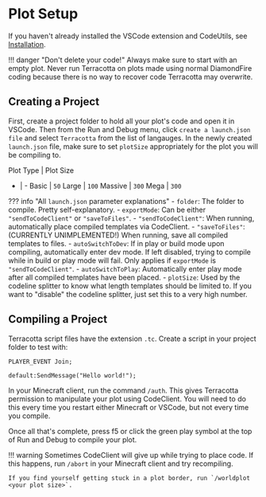 # Plot Setup

If you haven't already installed the VSCode extension and CodeUtils, see [Installation](/getting_started/installation.md).

!!! danger "Don't delete your code!"
    Always make sure to start with an empty plot. Never run Terracotta on plots made using normal DiamondFire coding because there is no way to recover code Terracotta may overwrite.

## Creating a Project
First, create a project folder to hold all your plot's code and open it in VSCode. Then from the Run and Debug menu, click `create a launch.json file` and select `Terracotta` from the list of langauges. In the newly created `launch.json` file, make sure to set `plotSize` appropriately for the plot you will be compiling to.

Plot Type | Plot Size
- | -
Basic | `50`
Large | `100`
Massive | `300`
Mega | `300`

??? info "All `launch.json` parameter explanations"
    - `folder`: The folder to compile. Pretty self-explanatory.
    - `exportMode`: Can be either `"sendToCodeClient"` or `"saveToFiles"`.
        - `"sendToCodeClient"`: When running, automatically place compiled templates via CodeClient.
        - `"saveToFiles"`: (CURRENTLY UNIMPLEMENTED!) When running, save all compiled templates to files.
    - `autoSwitchToDev`: If in play or build mode upon compiling, automatically enter dev mode. If left disabled, trying to compile while in build or play mode will fail. Only applies if `exportMode` is `"sendToCodeClient"`.
    - `autoSwitchToPlay`: Automatically enter play mode after all compiled templates have been placed.
    - `plotSize`: Used by the codeline splitter to know what length templates should be limited to. If you want to "disable" the codeline splitter, just set this to a very high number.

## Compiling a Project
Terracotta script files have the extension `.tc`. Create a script in your project folder to test with:

``` tc title="test.tc"
PLAYER_EVENT Join;

default:SendMessage("Hello world!");
```

In your Minecraft client, run the command `/auth`. This gives Terracotta permission to manipulate your plot using CodeClient. You will need to do this every time you restart either Minecraft or VSCode, but not every time you compile.

Once all that's complete, press f5 or click the green play symbol at the top of Run and Debug to compile your plot.

!!! warning
    Sometimes CodeClient will give up while trying to place code. If this happens, run `/abort` in your Minecraft client and try recompiling.

    If you find yourself getting stuck in a plot border, run `/worldplot <your plot size>`.

